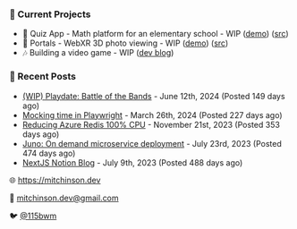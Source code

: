 ### 📌 Current Projects
- 📝 Quiz App - Math platform for an elementary school - WIP ([demo](https://quiz-staging.mitchinson.dev/)) ([src](https://github.com/bmitchinson/budget-entry))
- 📸 Portals - WebXR 3D photo viewing - WIP ([demo](https://portals.mitchinson.dev/)) ([src](https://github.com/bmitchinson/vr-jpg-viewer-webxr))
- 🎶 Building a video game - WIP ([dev blog](https://blog.mitchinson.dev/playdate-dev-one))

### 📝 Recent Posts

- [(WIP) Playdate: Battle of the Bands](https://blog.mitchinson.dev/playdate-dev-one) - June 12th, 2024 (Posted 149 days ago)
- [Mocking time in Playwright](https://blog.mitchinson.dev/playwright-mock-time) - March 26th, 2024 (Posted 227 days ago)
- [Reducing Azure Redis 100% CPU](https://blog.mitchinson.dev/redis-cpu) - November 21st, 2023 (Posted 353 days ago)
- [Juno: On demand microservice deployment](https://blog.mitchinson.dev/juno) - July 23rd, 2023 (Posted 474 days ago)
- [NextJS Notion Blog](https://blog.mitchinson.dev/blog-2023) - July 9th, 2023 (Posted 488 days ago)

🌐 https://mitchinson.dev

💌 mitchinson.dev@gmail.com

🐦 [@115bwm](https://twitter.com/115bwm)